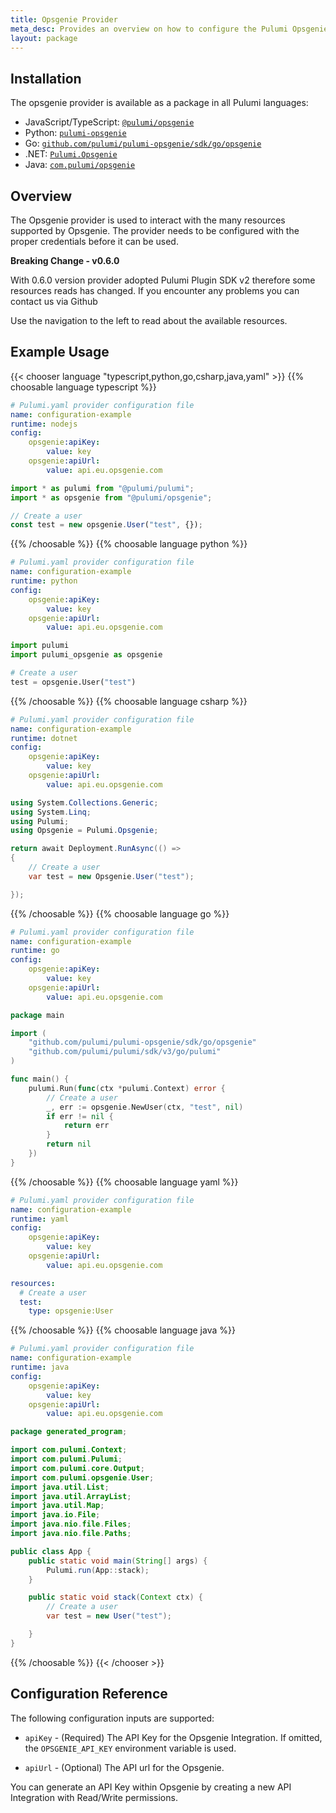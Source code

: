 ```yaml
---
title: Opsgenie Provider
meta_desc: Provides an overview on how to configure the Pulumi Opsgenie provider.
layout: package
---
```

## Installation

The opsgenie provider is available as a package in all Pulumi languages:

* JavaScript/TypeScript: [`@pulumi/opsgenie`](https://www.npmjs.com/package/@pulumi/opsgenie)
* Python: [`pulumi-opsgenie`](https://pypi.org/project/pulumi-opsgenie/)
* Go: [`github.com/pulumi/pulumi-opsgenie/sdk/go/opsgenie`](https://github.com/pulumi/pulumi-opsgenie)
* .NET: [`Pulumi.Opsgenie`](https://www.nuget.org/packages/Pulumi.Opsgenie)
* Java: [`com.pulumi/opsgenie`](https://central.sonatype.com/artifact/com.pulumi/opsgenie)
## Overview

The Opsgenie provider is used to interact with the
many resources supported by Opsgenie. The provider needs to be configured
with the proper credentials before it can be used.

**Breaking Change - v0.6.0**

With 0.6.0 version provider adopted Pulumi Plugin SDK v2 therefore some resources reads has changed.
If you encounter any problems you can contact us via Github

Use the navigation to the left to read about the available resources.
## Example Usage

{{< chooser language "typescript,python,go,csharp,java,yaml" >}}
{{% choosable language typescript %}}
```yaml
# Pulumi.yaml provider configuration file
name: configuration-example
runtime: nodejs
config:
    opsgenie:apiKey:
        value: key
    opsgenie:apiUrl:
        value: api.eu.opsgenie.com

```
```typescript
import * as pulumi from "@pulumi/pulumi";
import * as opsgenie from "@pulumi/opsgenie";

// Create a user
const test = new opsgenie.User("test", {});
```
{{% /choosable %}}
{{% choosable language python %}}
```yaml
# Pulumi.yaml provider configuration file
name: configuration-example
runtime: python
config:
    opsgenie:apiKey:
        value: key
    opsgenie:apiUrl:
        value: api.eu.opsgenie.com

```
```python
import pulumi
import pulumi_opsgenie as opsgenie

# Create a user
test = opsgenie.User("test")
```
{{% /choosable %}}
{{% choosable language csharp %}}
```yaml
# Pulumi.yaml provider configuration file
name: configuration-example
runtime: dotnet
config:
    opsgenie:apiKey:
        value: key
    opsgenie:apiUrl:
        value: api.eu.opsgenie.com

```
```csharp
using System.Collections.Generic;
using System.Linq;
using Pulumi;
using Opsgenie = Pulumi.Opsgenie;

return await Deployment.RunAsync(() =>
{
    // Create a user
    var test = new Opsgenie.User("test");

});

```
{{% /choosable %}}
{{% choosable language go %}}
```yaml
# Pulumi.yaml provider configuration file
name: configuration-example
runtime: go
config:
    opsgenie:apiKey:
        value: key
    opsgenie:apiUrl:
        value: api.eu.opsgenie.com

```
```go
package main

import (
	"github.com/pulumi/pulumi-opsgenie/sdk/go/opsgenie"
	"github.com/pulumi/pulumi/sdk/v3/go/pulumi"
)

func main() {
	pulumi.Run(func(ctx *pulumi.Context) error {
		// Create a user
		_, err := opsgenie.NewUser(ctx, "test", nil)
		if err != nil {
			return err
		}
		return nil
	})
}
```
{{% /choosable %}}
{{% choosable language yaml %}}
```yaml
# Pulumi.yaml provider configuration file
name: configuration-example
runtime: yaml
config:
    opsgenie:apiKey:
        value: key
    opsgenie:apiUrl:
        value: api.eu.opsgenie.com

```
```yaml
resources:
  # Create a user
  test:
    type: opsgenie:User
```
{{% /choosable %}}
{{% choosable language java %}}
```yaml
# Pulumi.yaml provider configuration file
name: configuration-example
runtime: java
config:
    opsgenie:apiKey:
        value: key
    opsgenie:apiUrl:
        value: api.eu.opsgenie.com

```
```java
package generated_program;

import com.pulumi.Context;
import com.pulumi.Pulumi;
import com.pulumi.core.Output;
import com.pulumi.opsgenie.User;
import java.util.List;
import java.util.ArrayList;
import java.util.Map;
import java.io.File;
import java.nio.file.Files;
import java.nio.file.Paths;

public class App {
    public static void main(String[] args) {
        Pulumi.run(App::stack);
    }

    public static void stack(Context ctx) {
        // Create a user
        var test = new User("test");

    }
}
```
{{% /choosable %}}
{{< /chooser >}}
## Configuration Reference

The following configuration inputs are supported:

* `apiKey` - (Required) The API Key for the Opsgenie Integration. If omitted, the
  `OPSGENIE_API_KEY` environment variable is used.

* `apiUrl` - (Optional) The API url for the Opsgenie.

You can generate an API Key within Opsgenie by creating a new API Integration with Read/Write permissions.